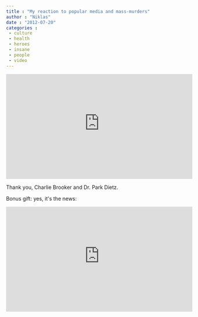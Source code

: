 ```yaml
---
title : "My reaction to popular media and mass-murders"
author : "Niklas"
date : "2012-07-20"
categories : 
 - culture
 - health
 - heroes
 - insane
 - people
 - video
---
```


<iframe width="510" height="287" src="https://www.youtube-nocookie.com/embed/PezlFNTGWv4?rel=0" frameborder="0" allowfullscreen></iframe>

Thank you, Charlie Brooker and Dr. Park Dietz.

Bonus gift: yes, it's the news:

<iframe width="510" height="287" src="https://www.youtube-nocookie.com/embed/aHun58mz3vI?rel=0" frameborder="0" allowfullscreen></iframe>
